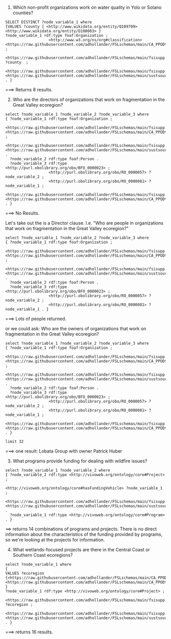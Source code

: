 1. Which non-profit organizations work on water quality in Yolo or Solano counties?

```
SELECT DISTINCT ?node_variable_1 where
{VALUES ?county { <http://www.wikidata.org/entity/Q109709> <http://www.wikidata.org/entity/Q108083> }
?node_variable_1 rdf:type foaf:Organization ;
                   <http://www.w3.org/ns/org#classification> <https://raw.githubusercontent.com/adhollander/FSLschemas/main/CA_PPODterms.ttl#oty_cf5070> ;
                   <https://raw.githubusercontent.com/adhollander/FSLschemas/main/fsisupp.owl#inCounty> ?county  ;
                   <https://raw.githubusercontent.com/adhollander/FSLschemas/main/fsisupp.owl#FSI_000239> <https://raw.githubusercontent.com/adhollander/FSLschemas/main/sustsourceindiv.rdf#CI0303> . }
```
===> Returns 8 results.

2. Who are the directors of organizations that work on fragmentation in the Great Valley ecoregion?

```
select ?node_variable_1 ?node_variable_2 ?node_variable_3 where
{ ?node_variable_1 rdf:type foaf:Organization ;
                   <https://raw.githubusercontent.com/adhollander/FSLschemas/main/fsisupp.owl#inEcoregion> <https://raw.githubusercontent.com/adhollander/FSLschemas/main/CA_PPODterms.ttl#eco_7dfa16> ;
                   <https://raw.githubusercontent.com/adhollander/FSLschemas/main/fsisupp.owl#FSI_000239> <https://raw.githubusercontent.com/adhollander/FSLschemas/main/sustsourceindiv.rdf#CI0167> .
  ?node_variable_2 rdf:type foaf:Person .
  ?node_variable_3 rdf:type <http://purl.obolibrary.org/obo/BFO_0000023> ;
                   <http://purl.obolibrary.org/obo/RO_0000057> ?node_variable_2 ;
                   <http://purl.obolibrary.org/obo/RO_0000081> ?node_variable_1 ;
                   <https://raw.githubusercontent.com/adhollander/FSLschemas/main/fsisupp.owl#positionType> <https://raw.githubusercontent.com/adhollander/FSLschemas/main/CA_PPODterms.ttl#positiontypedict_e7e6b1> . }
```

===> No Results.

Let's take out the is a Director clause. I.e. "Who are people in organizations that work on fragmentation in the Great Valley ecoregion?"

```
select ?node_variable_1 ?node_variable_2 ?node_variable_3 where
{ ?node_variable_1 rdf:type foaf:Organization ;
                   <https://raw.githubusercontent.com/adhollander/FSLschemas/main/fsisupp.owl#inEcoregion> <https://raw.githubusercontent.com/adhollander/FSLschemas/main/CA_PPODterms.ttl#eco_7dfa16> ;
                   <https://raw.githubusercontent.com/adhollander/FSLschemas/main/fsisupp.owl#FSI_000239> <https://raw.githubusercontent.com/adhollander/FSLschemas/main/sustsourceindiv.rdf#CI0167> .
  ?node_variable_2 rdf:type foaf:Person .
  ?node_variable_3 rdf:type <http://purl.obolibrary.org/obo/BFO_0000023> ;
                   <http://purl.obolibrary.org/obo/RO_0000057> ?node_variable_2 ;
                   <http://purl.obolibrary.org/obo/RO_0000081> ?node_variable_1 . }
```
===> Lots of people returned.

or we could ask: Who are the owners of organizations that work on fragmentation in the Great Valley ecoregion?

```
select ?node_variable_1 ?node_variable_2 ?node_variable_3 where
{ ?node_variable_1 rdf:type foaf:Organization ;
                   <https://raw.githubusercontent.com/adhollander/FSLschemas/main/fsisupp.owl#inEcoregion> <https://raw.githubusercontent.com/adhollander/FSLschemas/main/CA_PPODterms.ttl#eco_7dfa16> ;
                   <https://raw.githubusercontent.com/adhollander/FSLschemas/main/fsisupp.owl#FSI_000239> <https://raw.githubusercontent.com/adhollander/FSLschemas/main/sustsourceindiv.rdf#CI0167> .
  ?node_variable_2 rdf:type foaf:Person .
  ?node_variable_3 rdf:type <http://purl.obolibrary.org/obo/BFO_0000023> ;
                   <http://purl.obolibrary.org/obo/RO_0000057> ?node_variable_2 ;
                   <http://purl.obolibrary.org/obo/RO_0000081> ?node_variable_1 ;
                   <https://raw.githubusercontent.com/adhollander/FSLschemas/main/fsisupp.owl#positionType> <https://raw.githubusercontent.com/adhollander/FSLschemas/main/CA_PPODterms.ttl#positiontypedict_ea1c97> . }

limit 32
```
===> one result: Lobata Group with owner Patrick Huber


3. What programs provide funding for dealing with wildfire issues?

```
select ?node_variable_1 ?node_variable_2 where
{ ?node_variable_2 rdf:type <http://vivoweb.org/ontology/core#Project> ;
                   <http://vivoweb.org/ontology/core#hasFundingVehicle> ?node_variable_1 ;
                   <https://raw.githubusercontent.com/adhollander/FSLschemas/main/fsisupp.owl#FSI_000239> <https://raw.githubusercontent.com/adhollander/FSLschemas/main/sustsourceindiv.rdf#CI0320> .
  ?node_variable_1 rdf:type <http://vivoweb.org/ontology/core#Program> . }
```

==> returns 14 combinations of programs and projects. There is no direct information about the characteristics of the funding provided by programs, so we're looking at the projects for information.


4. What wetlands-focused projects are there in the Central Coast or Southern Coast ecoregions?

```
select ?node_variable_1 where
{ 
VALUES ?ecoregion {<https://raw.githubusercontent.com/adhollander/FSLschemas/main/CA_PPODterms.ttl#eco_ac7474> <https://raw.githubusercontent.com/adhollander/FSLschemas/main/CA_PPODterms.ttl#eco_824b01> }
?node_variable_1 rdf:type <http://vivoweb.org/ontology/core#Project> ;
                   <https://raw.githubusercontent.com/adhollander/FSLschemas/main/fsisupp.owl#inEcoregion> ?ecoregion ;
                   <https://raw.githubusercontent.com/adhollander/FSLschemas/main/fsisupp.owl#FSI_000239> <https://raw.githubusercontent.com/adhollander/FSLschemas/main/sustsourceindiv.rdf#CI0309> . }
```

===> returns 16 results.
